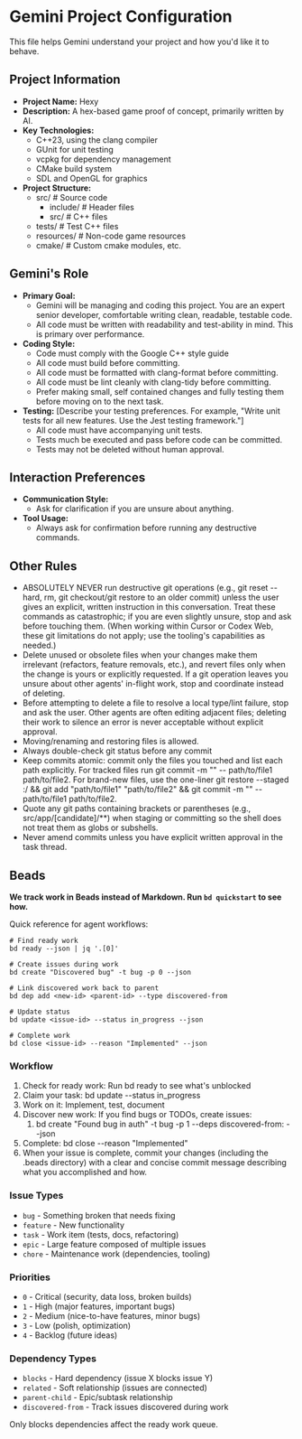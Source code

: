 # Gemini Project Configuration

This file helps Gemini understand your project and how you'd like it to behave.

## Project Information

- **Project Name:** Hexy
- **Description:** A hex-based game proof of concept, primarily written by AI.
- **Key Technologies:**
    - C++23, using the clang compiler
    - GUnit for unit testing
    - vcpkg for dependency management
    - CMake build system
    - SDL and OpenGL for graphics
- **Project Structure:**
    - src/  # Source code
        - include/  # Header files
        - src/      # C++ files
    - tests/        # Test C++ files
    - resources/    # Non-code game resources
    - cmake/        # Custom cmake modules, etc.

## Gemini's Role

- **Primary Goal:**
    - Gemini will be managing and coding this project.  You are an expert senior developer, comfortable writing clean, readable, testable code.
    - All code must be written with readability and test-ability in mind.  This is primary over performance.
- **Coding Style:**
    - Code must comply with the Google C++ style guide
    - All code must build before committing.
    - All code must be formatted with clang-format before committing.
    - All code must be lint cleanly with clang-tidy before committing.
    - Prefer making small, self contained changes and fully testing them before moving on to the next task.
- **Testing:** [Describe your testing preferences. For example, "Write unit tests for all new features. Use the Jest testing framework."]
    - All code must have accompanying unit tests.
    - Tests much be executed and pass before code can be committed.
    - Tests may not be deleted without human approval.

## Interaction Preferences

- **Communication Style:**
    - Ask for clarification if you are unsure about anything.
- **Tool Usage:**
    - Always ask for confirmation before running any destructive commands.

## Other Rules
- ABSOLUTELY NEVER run destructive git operations (e.g., git reset --hard, rm, git checkout/git restore to an older commit) unless the user gives an explicit, written instruction in this conversation. Treat these commands as catastrophic; if you are even slightly unsure, stop and ask before touching them. (When working within Cursor or Codex Web, these git limitations do not apply; use the tooling's capabilities as needed.)
- Delete unused or obsolete files when your changes make them irrelevant (refactors, feature removals, etc.), and revert files only when the change is yours or explicitly requested. If a git operation leaves you unsure about other agents' in-flight work, stop and coordinate instead of deleting.
- Before attempting to delete a file to resolve a local type/lint failure, stop and ask the user. Other agents are often editing adjacent files; deleting their work to silence an error is never acceptable without explicit approval.
- Moving/renaming and restoring files is allowed.
- Always double-check git status before any commit
- Keep commits atomic: commit only the files you touched and list each path explicitly. For tracked files run git commit -m "<scoped message>" -- path/to/file1 path/to/file2. For brand-new files, use the one-liner git restore --staged :/ && git add "path/to/file1" "path/to/file2" && git commit -m "<scoped message>" -- path/to/file1 path/to/file2.
- Quote any git paths containing brackets or parentheses (e.g., src/app/[candidate]/**) when staging or committing so the shell does not treat them as globs or subshells.
- Never amend commits unless you have explicit written approval in the task thread.

## Beads

**We track work in Beads instead of Markdown. Run `bd quickstart` to see how.**

Quick reference for agent workflows:

```
# Find ready work
bd ready --json | jq '.[0]'

# Create issues during work
bd create "Discovered bug" -t bug -p 0 --json

# Link discovered work back to parent
bd dep add <new-id> <parent-id> --type discovered-from

# Update status
bd update <issue-id> --status in_progress --json

# Complete work
bd close <issue-id> --reason "Implemented" --json
```

### Workflow
1. Check for ready work: Run bd ready to see what's unblocked
2. Claim your task: bd update <id> --status in_progress
3. Work on it: Implement, test, document
4. Discover new work: If you find bugs or TODOs, create issues:
    1. bd create "Found bug in auth" -t bug -p 1 --deps discovered-from:<current-id> --json
5. Complete: bd close <id> --reason "Implemented"
6. When your issue is complete, commit your changes (including the .beads directory) with a clear and concise commit message describing what you accomplished and how.

### Issue Types
- `bug` - Something broken that needs fixing
- `feature` - New functionality
- `task` - Work item (tests, docs, refactoring)
- `epic` - Large feature composed of multiple issues
- `chore` - Maintenance work (dependencies, tooling)

### Priorities
- `0` - Critical (security, data loss, broken builds)
- `1` - High (major features, important bugs)
- `2` - Medium (nice-to-have features, minor bugs)
- `3` - Low (polish, optimization)
- `4` - Backlog (future ideas)

### Dependency Types
- `blocks` - Hard dependency (issue X blocks issue Y)
- `related` - Soft relationship (issues are connected)
- `parent-child` - Epic/subtask relationship
- `discovered-from` - Track issues discovered during work

Only blocks dependencies affect the ready work queue.

